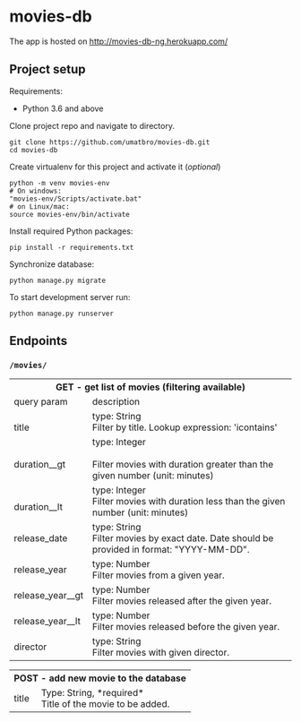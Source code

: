 # movies-db

The app is hosted on http://movies-db-ng.herokuapp.com/

## Project setup

Requirements:
* Python 3.6 and above

Clone project repo and navigate to directory.
```
git clone https://github.com/umatbro/movies-db.git
cd movies-db
```

Create virtualenv for this project and activate it (*optional*)
```
python -m venv movies-env
# On windows:
"movies-env/Scripts/activate.bat"
# on Linux/mac:
source movies-env/bin/activate
```

Install required Python packages:
```
pip install -r requirements.txt
```

Synchronize database:
```
python manage.py migrate
```

To start development server run:
```
python manage.py runserver
```

## Endpoints

### `/movies/`

<table>
  <tr>
    <th colspan="2"><span style="font-weight:bold">GET</span> - get list of movies (filtering available)</th>
  </tr>
  <tr>
    <td>query param</td>
    <td>description</td>
  </tr>
  <tr>
    <td><br>title</td>
    <td>type: String<br>Filter by title. Lookup expression: 'icontains'<br></td>
  </tr>
  <tr>
    <td><br>duration__gt<br></td>
    <td>type: Integer<br><br>Filter movies with duration greater than the given number (unit: minutes)</td>
  </tr>
  <tr>
    <td><br>duration__lt</td>
    <td>type: Integer<br>Filter movies with duration less than the given number (unit: minutes)<br></td>
  </tr>
  <tr>
    <td>release_date</td>
    <td>type: String<br>Filter movies by exact date. Date should be provided in format: "YYYY-MM-DD".<br></td>
  </tr>
  <tr>
    <td>release_year</td>
    <td>type: Number<br>Filter movies from a given year.<br></td>
  </tr>
  <tr>
    <td>release_year__gt</td>
    <td>type: Number<br>Filter movies released after the given year.<br></td>
  </tr>
  <tr>
    <td>release_year__lt</td>
    <td>type: Number<br>Filter movies released before the given year.<br></td>
  </tr>
  <tr>
    <td>director</td>
    <td>type: String<br>Filter movies with given director.<br></td>
  </tr>
</table>
<table>
  <tr>
    <th colspan="2"><span style="font-weight:bold">POST</span> - add new movie to the database</td>
  </tr>
  <tr>
    <td>title</td>
    <td>Type: String, *required*<br>Title of the movie to be added.<br></td>
  </tr>
</table>